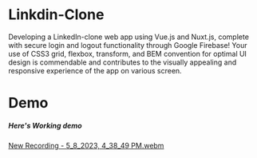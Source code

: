 # Linkdin-Clone


Developing a LinkedIn-clone web app using Vue.js and Nuxt.js, complete with secure login and logout functionality through Google Firebase! Your use of CSS3 grid, flexbox, transform, and BEM convention for optimal UI design is commendable and contributes to the visually appealing and responsive experience of the app on various screen.

# Demo

##### Here's Working demo

[New Recording - 5_8_2023, 4_38_49 PM.webm](https://user-images.githubusercontent.com/97788837/236805393-57d326b6-e234-4919-a057-d099885a27b0.webm)

